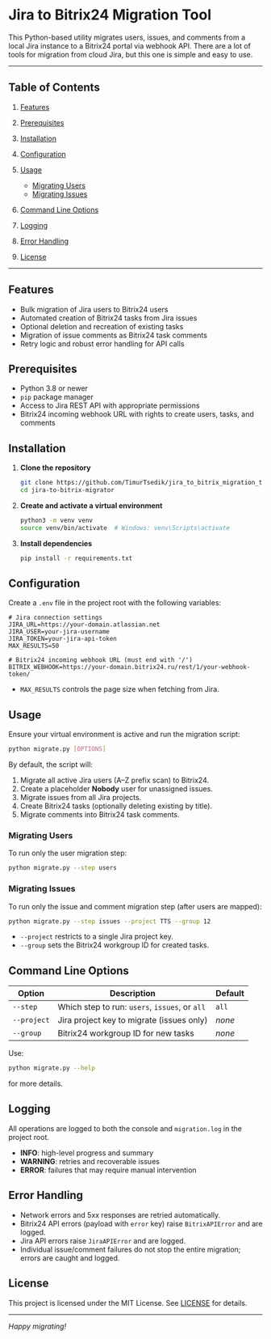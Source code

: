 # Jira to Bitrix24 Migration Tool

This Python-based utility migrates users, issues, and comments from a local Jira instance to a Bitrix24 portal via webhook API.
There are a lot of tools for migration from cloud Jira, but this one is simple and easy to use.

---

## Table of Contents

1. [Features](#features)
2. [Prerequisites](#prerequisites)
3. [Installation](#installation)
4. [Configuration](#configuration)
5. [Usage](#usage)

   * [Migrating Users](#migrating-users)
   * [Migrating Issues](#migrating-issues)
6. [Command Line Options](#command-line-options)
7. [Logging](#logging)
8. [Error Handling](#error-handling)
9. [License](#license)

---

## Features

* Bulk migration of Jira users to Bitrix24 users
* Automated creation of Bitrix24 tasks from Jira issues
* Optional deletion and recreation of existing tasks
* Migration of issue comments as Bitrix24 task comments
* Retry logic and robust error handling for API calls

## Prerequisites

* Python 3.8 or newer
* `pip` package manager
* Access to Jira REST API with appropriate permissions
* Bitrix24 incoming webhook URL with rights to create users, tasks, and comments

## Installation

1. **Clone the repository**

   ```bash
   git clone https://github.com/TimurTsedik/jira_to_bitrix_migration_tool.git
   cd jira-to-bitrix-migrator
   ```
2. **Create and activate a virtual environment**

   ```bash
   python3 -m venv venv
   source venv/bin/activate  # Windows: venv\Scripts\activate
   ```
3. **Install dependencies**

   ```bash
   pip install -r requirements.txt
   ```

## Configuration

Create a `.env` file in the project root with the following variables:

```dotenv
# Jira connection settings
JIRA_URL=https://your-domain.atlassian.net
JIRA_USER=your-jira-username
JIRA_TOKEN=your-jira-api-token
MAX_RESULTS=50

# Bitrix24 incoming webhook URL (must end with '/')
BITRIX_WEBHOOK=https://your-domain.bitrix24.ru/rest/1/your-webhook-token/
```

* `MAX_RESULTS` controls the page size when fetching from Jira.

## Usage

Ensure your virtual environment is active and run the migration script:

```bash
python migrate.py [OPTIONS]
```

By default, the script will:

1. Migrate all active Jira users (A–Z prefix scan) to Bitrix24.
2. Create a placeholder **Nobody** user for unassigned issues.
3. Migrate issues from all Jira projects.
4. Create Bitrix24 tasks (optionally deleting existing by title).
5. Migrate comments into Bitrix24 task comments.

### Migrating Users

To run only the user migration step:

```bash
python migrate.py --step users
```

### Migrating Issues

To run only the issue and comment migration step (after users are mapped):

```bash
python migrate.py --step issues --project TTS --group 12
```

* `--project` restricts to a single Jira project key.
* `--group` sets the Bitrix24 workgroup ID for created tasks.

## Command Line Options

| Option          | Description                                    | Default |
| --------------- |------------------------------------------------| ------- |
| `--step`        | Which step to run: `users`, `issues`, or `all` | `all`   |
| `--project`     | Jira project key to migrate (issues only)      | *none*  |
| `--group`       | Bitrix24 workgroup ID for new tasks            | *none*  |

Use:

```bash
python migrate.py --help
```

for more details.

## Logging

All operations are logged to both the console and `migration.log` in the project root.

* **INFO**: high-level progress and summary
* **WARNING**: retries and recoverable issues
* **ERROR**: failures that may require manual intervention

## Error Handling

* Network errors and 5xx responses are retried automatically.
* Bitrix24 API errors (payload with `error` key) raise `BitrixAPIError` and are logged.
* Jira API errors raise `JiraAPIError` and are logged.
* Individual issue/comment failures do not stop the entire migration; errors are caught and logged.


## License

This project is licensed under the MIT License. See [LICENSE](LICENSE) for details.

---

*Happy migrating!*

